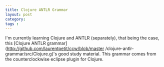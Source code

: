 ```yaml
---
title: Clojure ANTLR Grammar
layout: post
category: 
tags : 
---
```





I'm currently learning Clojure and ANTLR (separately), that being the case,
this [Clojure ANTLR grammar](http://github.com/laurentpetit/ccw/blob/master
/clojure-antlr-grammar/src/Clojure.g)'s good study material. This grammar
comes from the counterclockwise eclipse plugin for Clojure.

